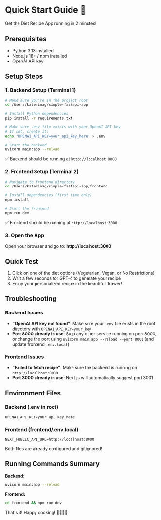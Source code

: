 # Quick Start Guide 🚀

Get the Diet Recipe App running in 2 minutes!

## Prerequisites

- Python 3.13 installed
- Node.js 18+ / npm installed
- OpenAI API key

## Setup Steps

### 1. Backend Setup (Terminal 1)

```bash
# Make sure you're in the project root
cd /Users/katerinag/simple-fastapi-app

# Install Python dependencies
pip install -r requirements.txt

# Make sure .env file exists with your OpenAI API key
# If not, create it:
echo "OPENAI_API_KEY=your_api_key_here" > .env

# Start the backend
uvicorn main:app --reload
```

✅ Backend should be running at `http://localhost:8000`

### 2. Frontend Setup (Terminal 2)

```bash
# Navigate to frontend directory
cd /Users/katerinag/simple-fastapi-app/frontend

# Install dependencies (first time only)
npm install

# Start the frontend
npm run dev
```

✅ Frontend should be running at `http://localhost:3000`

### 3. Open the App

Open your browser and go to: **http://localhost:3000**

## Quick Test

1. Click on one of the diet options (Vegetarian, Vegan, or No Restrictions)
2. Wait a few seconds for GPT-4 to generate your recipe
3. Enjoy your personalized recipe in the beautiful drawer!

## Troubleshooting

### Backend Issues

- **"OpenAI API key not found"**: Make sure your `.env` file exists in the root directory with `OPENAI_API_KEY=your_key`
- **Port 8000 already in use**: Stop any other service running on port 8000, or change the port using `uvicorn main:app --reload --port 8001` (and update frontend `.env.local`)

### Frontend Issues

- **"Failed to fetch recipe"**: Make sure the backend is running on `http://localhost:8000`
- **Port 3000 already in use**: Next.js will automatically suggest port 3001

## Environment Files

### Backend (.env in root)
```
OPENAI_API_KEY=your_api_key_here
```

### Frontend (frontend/.env.local)
```
NEXT_PUBLIC_API_URL=http://localhost:8000
```

Both files are already configured and gitignored!

## Running Commands Summary

**Backend:**
```bash
uvicorn main:app --reload
```

**Frontend:**
```bash
cd frontend && npm run dev
```

That's it! Happy cooking! 👨‍🍳👩‍🍳

